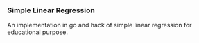 ### Simple Linear Regression

An implementation in go and hack of simple linear regression for educational purpose.

